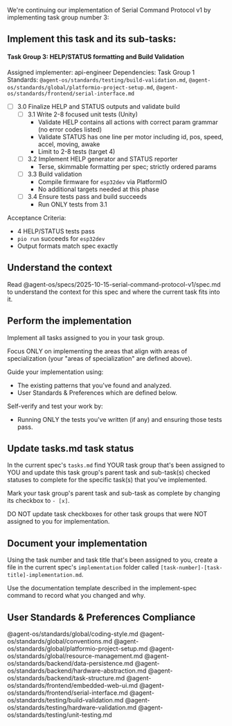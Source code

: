 We're continuing our implementation of Serial Command Protocol v1 by implementing task group number 3:

## Implement this task and its sub-tasks:

#### Task Group 3: HELP/STATUS formatting and Build Validation
Assigned implementer: api-engineer
Dependencies: Task Group 1
Standards: `@agent-os/standards/testing/build-validation.md`, `@agent-os/standards/global/platformio-project-setup.md`, `@agent-os/standards/frontend/serial-interface.md`

- [ ] 3.0 Finalize HELP and STATUS outputs and validate build
  - [ ] 3.1 Write 2-8 focused unit tests (Unity)
    - Validate HELP contains all actions with correct param grammar (no error codes listed)
    - Validate STATUS has one line per motor including id, pos, speed, accel, moving, awake
    - Limit to 2-8 tests (target 4)
  - [ ] 3.2 Implement HELP generator and STATUS reporter
    - Terse, skimmable formatting per spec; strictly ordered params
  - [ ] 3.3 Build validation
    - Compile firmware for `esp32dev` via PlatformIO
    - No additional targets needed at this phase
  - [ ] 3.4 Ensure tests pass and build succeeds
    - Run ONLY tests from 3.1

Acceptance Criteria:
- 4 HELP/STATUS tests pass
- `pio run` succeeds for `esp32dev`
- Output formats match spec exactly

## Understand the context

Read @agent-os/specs/2025-10-15-serial-command-protocol-v1/spec.md to understand the context for this spec and where the current task fits into it.

## Perform the implementation

Implement all tasks assigned to you in your task group.

Focus ONLY on implementing the areas that align with areas of specialization (your "areas of specialization" are defined above).

Guide your implementation using:
- The existing patterns that you've found and analyzed.
- User Standards & Preferences which are defined below.

Self-verify and test your work by:
- Running ONLY the tests you've written (if any) and ensuring those tests pass.

## Update tasks.md task status

In the current spec's `tasks.md` find YOUR task group that's been assigned to YOU and update this task group's parent task and sub-task(s) checked statuses to complete for the specific task(s) that you've implemented.

Mark your task group's parent task and sub-task as complete by changing its checkbox to `- [x]`.

DO NOT update task checkboxes for other task groups that were NOT assigned to you for implementation.

## Document your implementation

Using the task number and task title that's been assigned to you, create a file in the current spec's `implementation` folder called `[task-number]-[task-title]-implementation.md`.

Use the documentation template described in the implement-spec command to record what you changed and why.

## User Standards & Preferences Compliance

@agent-os/standards/global/coding-style.md
@agent-os/standards/global/conventions.md
@agent-os/standards/global/platformio-project-setup.md
@agent-os/standards/global/resource-management.md
@agent-os/standards/backend/data-persistence.md
@agent-os/standards/backend/hardware-abstraction.md
@agent-os/standards/backend/task-structure.md
@agent-os/standards/frontend/embedded-web-ui.md
@agent-os/standards/frontend/serial-interface.md
@agent-os/standards/testing/build-validation.md
@agent-os/standards/testing/hardware-validation.md
@agent-os/standards/testing/unit-testing.md


